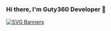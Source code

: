### Hi there, I'm Guty360 Developer 👋

[![SVG Banners](https://svg-banners.vercel.app/api?type=glitch&text1=Welcome😎&width=1500&height=200)](https://github.com/Akshay090/svg-banners)
<!--
**Guty360/Guty360** is a ✨ _special_ ✨ repository because its `README.md` (this file) appears on your GitHub profile.

Here are some ideas to get you started:

- 🔭 I’m currently working on ...
- 🌱 I’m currently learning .....
- 👯 I’m looking to collaborate on ...
- 🤔 I’m looking for help with ...
- 💬 Ask me about ...
- 📫 How to reach me: ...
- 😄 Pronouns: ...
- ⚡ Fun fact: ...
-->
